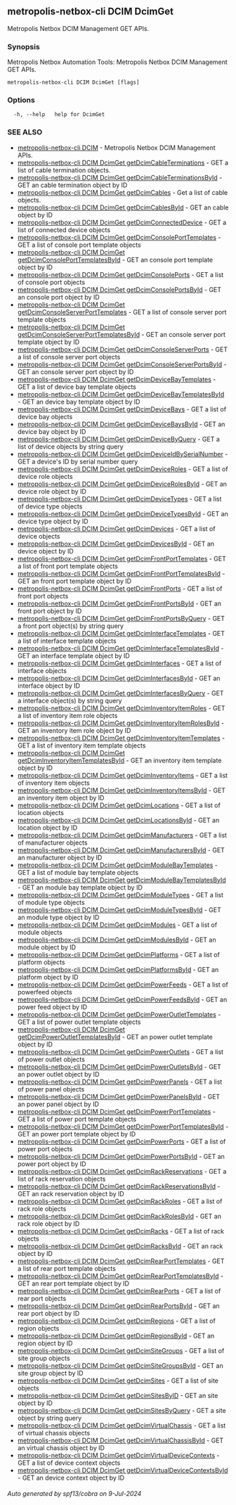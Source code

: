 ## metropolis-netbox-cli DCIM DcimGet

Metropolis Netbox DCIM Management GET APIs.

### Synopsis


Metropolis Netbox Automation Tools:
  Metropolis Netbox DCIM Management GET APIs.

```
metropolis-netbox-cli DCIM DcimGet [flags]
```

### Options

```
  -h, --help   help for DcimGet
```

### SEE ALSO

* [metropolis-netbox-cli DCIM]()	 - Metropolis Netbox DCIM Management APIs.
* [metropolis-netbox-cli DCIM DcimGet getDcimCableTerminations]()	 - GET a list of cable termination objects.
* [metropolis-netbox-cli DCIM DcimGet getDcimCableTerminationsById]()	 - GET an cable termination object by ID
* [metropolis-netbox-cli DCIM DcimGet getDcimCables]()	 - Get a list of cable objects.
* [metropolis-netbox-cli DCIM DcimGet getDcimCablesById]()	 - GET an cable object by ID
* [metropolis-netbox-cli DCIM DcimGet getDcimConnectedDevice]()	 - GET a list of connected device objects
* [metropolis-netbox-cli DCIM DcimGet getDcimConsolePortTemplates]()	 - GET a list of console port template objects
* [metropolis-netbox-cli DCIM DcimGet getDcimConsolePortTemplatesById]()	 - GET an console port template object by ID
* [metropolis-netbox-cli DCIM DcimGet getDcimConsolePorts]()	 - GET a list of console port objects
* [metropolis-netbox-cli DCIM DcimGet getDcimConsolePortsById]()	 - GET an console port object by ID
* [metropolis-netbox-cli DCIM DcimGet getDcimConsoleServerPortTemplates]()	 - GET a list of console server port template objects
* [metropolis-netbox-cli DCIM DcimGet getDcimConsoleServerPortTemplatesById]()	 - GET an console server port template object by ID
* [metropolis-netbox-cli DCIM DcimGet getDcimConsoleServerPorts]()	 - GET a list of console server port objects
* [metropolis-netbox-cli DCIM DcimGet getDcimConsoleServerPortsById]()	 - GET an console server port object by ID
* [metropolis-netbox-cli DCIM DcimGet getDcimDeviceBayTemplates]()	 - GET a list of device bay template objects
* [metropolis-netbox-cli DCIM DcimGet getDcimDeviceBayTemplatesById]()	 - GET an device bay template object by ID
* [metropolis-netbox-cli DCIM DcimGet getDcimDeviceBays]()	 - GET a list of device bay objects
* [metropolis-netbox-cli DCIM DcimGet getDcimDeviceBaysById]()	 - GET an device bay object by ID
* [metropolis-netbox-cli DCIM DcimGet getDcimDeviceByQuery]()	 - GET a list of device objects by string query
* [metropolis-netbox-cli DCIM DcimGet getDcimDeviceIdBySerialNumber]()	 - GET a device's ID by serial number query
* [metropolis-netbox-cli DCIM DcimGet getDcimDeviceRoles]()	 - GET a list of device role objects
* [metropolis-netbox-cli DCIM DcimGet getDcimDeviceRolesById]()	 - GET an device role object by ID
* [metropolis-netbox-cli DCIM DcimGet getDcimDeviceTypes]()	 - GET a list of device type objects
* [metropolis-netbox-cli DCIM DcimGet getDcimDeviceTypesById]()	 - GET an device type object by ID
* [metropolis-netbox-cli DCIM DcimGet getDcimDevices]()	 - GET a list of device objects
* [metropolis-netbox-cli DCIM DcimGet getDcimDevicesById]()	 - GET an device object by ID
* [metropolis-netbox-cli DCIM DcimGet getDcimFrontPortTemplates]()	 - GET a list of front port template objects
* [metropolis-netbox-cli DCIM DcimGet getDcimFrontPortTemplatesById]()	 - GET an front port template object by ID
* [metropolis-netbox-cli DCIM DcimGet getDcimFrontPorts]()	 - GET a list of front port objects
* [metropolis-netbox-cli DCIM DcimGet getDcimFrontPortsById]()	 - GET an front port object by ID
* [metropolis-netbox-cli DCIM DcimGet getDcimFrontPortsByQuery]()	 - GET a front port object(s) by string query
* [metropolis-netbox-cli DCIM DcimGet getDcimInterfaceTemplates]()	 - GET a list of interface template objects
* [metropolis-netbox-cli DCIM DcimGet getDcimInterfaceTemplatesById]()	 - GET an interface template object by ID
* [metropolis-netbox-cli DCIM DcimGet getDcimInterfaces]()	 - GET a list of interface objects
* [metropolis-netbox-cli DCIM DcimGet getDcimInterfacesById]()	 - GET an interface object by ID
* [metropolis-netbox-cli DCIM DcimGet getDcimInterfacesByQuery]()	 - GET a interface object(s) by string query
* [metropolis-netbox-cli DCIM DcimGet getDcimInventoryItemRoles]()	 - GET a list of inventory item role objects
* [metropolis-netbox-cli DCIM DcimGet getDcimInventoryItemRolesById]()	 - GET an inventory item role object by ID
* [metropolis-netbox-cli DCIM DcimGet getDcimInventoryItemTemplates]()	 - GET a list of inventory item template objects
* [metropolis-netbox-cli DCIM DcimGet getDcimInventoryItemTemplatesById]()	 - GET an inventory item template object by ID
* [metropolis-netbox-cli DCIM DcimGet getDcimInventoryItems]()	 - GET a list of inventory item objects
* [metropolis-netbox-cli DCIM DcimGet getDcimInventoryItemsById]()	 - GET an inventory item object by ID
* [metropolis-netbox-cli DCIM DcimGet getDcimLocations]()	 - GET a list of location objects
* [metropolis-netbox-cli DCIM DcimGet getDcimLocationsById]()	 - GET an location object by ID
* [metropolis-netbox-cli DCIM DcimGet getDcimManufacturers]()	 - GET a list of manufacturer objects
* [metropolis-netbox-cli DCIM DcimGet getDcimManufacturersById]()	 - GET an manufacturer object by ID
* [metropolis-netbox-cli DCIM DcimGet getDcimModuleBayTemplates]()	 - GET a list of module bay template objects
* [metropolis-netbox-cli DCIM DcimGet getDcimModuleBayTemplatesById]()	 - GET an module bay template object by ID
* [metropolis-netbox-cli DCIM DcimGet getDcimModuleTypes]()	 - GET a list of module type objects
* [metropolis-netbox-cli DCIM DcimGet getDcimModuleTypesById]()	 - GET an module type object by ID
* [metropolis-netbox-cli DCIM DcimGet getDcimModules]()	 - GET a list of module objects
* [metropolis-netbox-cli DCIM DcimGet getDcimModulesById]()	 - GET an module object by ID
* [metropolis-netbox-cli DCIM DcimGet getDcimPlatforms]()	 - GET a list of platform objects
* [metropolis-netbox-cli DCIM DcimGet getDcimPlatformsById]()	 - GET an platform object by ID
* [metropolis-netbox-cli DCIM DcimGet getDcimPowerFeeds]()	 - GET a list of powerfeed objects
* [metropolis-netbox-cli DCIM DcimGet getDcimPowerFeedsById]()	 - GET an power feed object by ID
* [metropolis-netbox-cli DCIM DcimGet getDcimPowerOutletTemplates]()	 - GET a list of power outlet template objects
* [metropolis-netbox-cli DCIM DcimGet getDcimPowerOutletTemplatesById]()	 - GET an power outlet template object by ID
* [metropolis-netbox-cli DCIM DcimGet getDcimPowerOutlets]()	 - GET a list of power outlet objects
* [metropolis-netbox-cli DCIM DcimGet getDcimPowerOutletsById]()	 - GET an power outlet object by ID
* [metropolis-netbox-cli DCIM DcimGet getDcimPowerPanels]()	 - GET a list of power panel objects
* [metropolis-netbox-cli DCIM DcimGet getDcimPowerPanelsById]()	 - GET an power panel object by ID
* [metropolis-netbox-cli DCIM DcimGet getDcimPowerPortTemplates]()	 - GET a list of power port template objects
* [metropolis-netbox-cli DCIM DcimGet getDcimPowerPortTemplatesById]()	 - GET an power port template object by ID
* [metropolis-netbox-cli DCIM DcimGet getDcimPowerPorts]()	 - GET a list of power port objects
* [metropolis-netbox-cli DCIM DcimGet getDcimPowerPortsById]()	 - GET an power port object by ID
* [metropolis-netbox-cli DCIM DcimGet getDcimRackReservations]()	 - GET a list of rack reservation objects
* [metropolis-netbox-cli DCIM DcimGet getDcimRackReservationsById]()	 - GET an rack reservation object by ID
* [metropolis-netbox-cli DCIM DcimGet getDcimRackRoles]()	 - GET a list of rack role objects
* [metropolis-netbox-cli DCIM DcimGet getDcimRackRolesById]()	 - GET an rack role object by ID
* [metropolis-netbox-cli DCIM DcimGet getDcimRacks]()	 - GET a list of rack objects
* [metropolis-netbox-cli DCIM DcimGet getDcimRacksById]()	 - GET an rack object by ID
* [metropolis-netbox-cli DCIM DcimGet getDcimRearPortTemplates]()	 - GET a list of rear port template objects
* [metropolis-netbox-cli DCIM DcimGet getDcimRearPortTemplatesById]()	 - GET an rear port template object by ID
* [metropolis-netbox-cli DCIM DcimGet getDcimRearPorts]()	 - GET a list of rear port objects
* [metropolis-netbox-cli DCIM DcimGet getDcimRearPortsById]()	 - GET an rear port object by ID
* [metropolis-netbox-cli DCIM DcimGet getDcimRegions]()	 - GET a list of region objects
* [metropolis-netbox-cli DCIM DcimGet getDcimRegionsById]()	 - GET an region object by ID
* [metropolis-netbox-cli DCIM DcimGet getDcimSiteGroups]()	 - GET a list of site group objects
* [metropolis-netbox-cli DCIM DcimGet getDcimSiteGroupsById]()	 - GET an site group object by ID
* [metropolis-netbox-cli DCIM DcimGet getDcimSites]()	 - GET a list of site objects
* [metropolis-netbox-cli DCIM DcimGet getDcimSitesByID]()	 - GET an site object by ID
* [metropolis-netbox-cli DCIM DcimGet getDcimSitesByQuery]()	 - GET a site object by string query
* [metropolis-netbox-cli DCIM DcimGet getDcimVirtualChassis]()	 - GET a list of virtual chassis objects
* [metropolis-netbox-cli DCIM DcimGet getDcimVirtualChassisById]()	 - GET an virtual chassis object by ID
* [metropolis-netbox-cli DCIM DcimGet getDcimVirtualDeviceContexts]()	 - GET a list of device context objects
* [metropolis-netbox-cli DCIM DcimGet getDcimVirtualDeviceContextsById]()	 - GET an device context object by ID

###### Auto generated by spf13/cobra on 9-Jul-2024
